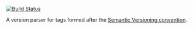 [![Build Status](https://drone.io/github.com/guillermooo/dart-semver/status.png)](https://drone.io/github.com/guillermooo/dart-semver/latest)

A version parser for tags formed after the [Semantic Versioning convention][1].

[1]: http://semver.org
